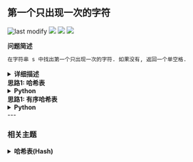 ## 第一个只出现一次的字符
<!--START_SECTION:badge-->
![last modify](https://img.shields.io/static/v1?label=last%20modify&message=2025-07-08%2016%3A53%3A13&label_color=gray&color=thistle&style=flat-square)
[![](https://img.shields.io/static/v1?label=&message=%E7%AE%80%E5%8D%95&label_color=gray&color=yellow&style=flat-square)](../../../README.md#简单)
[![](https://img.shields.io/static/v1?label=&message=%E5%89%91%E6%8C%87Offer&label_color=gray&color=green&style=flat-square)](../../../README.md#剑指offer)
[![](https://img.shields.io/static/v1?label=&message=%E5%93%88%E5%B8%8C%E8%A1%A8%28Hash%29&label_color=gray&color=blue&style=flat-square)](../../../README.md#哈希表hash)
<!--END_SECTION:badge-->
<!--info
tags: [哈希表]
source: 剑指Offer
level: 简单
number: '5000'
name: 第一个只出现一次的字符
companies: []
-->

<summary><b>问题简述</b></summary>

```txt
在字符串 s 中找出第一个只出现一次的字符. 如果没有, 返回一个单空格.
```

<details><summary><b>详细描述</b></summary>

```txt
在字符串 s 中找出第一个只出现一次的字符. 如果没有, 返回一个单空格. s 只包含小写字母.

示例 1:
    输入: s = "abaccdeff"
    输出: 'b'
示例 2:
    输入: s = ""
    输出: ' '

限制:
    0 <= s 的长度 <= 50000

来源: 力扣 (LeetCode)
链接: https://leetcode-cn.com/problems/di-yi-ge-zhi-chu-xian-yi-ci-de-zi-fu-lcof
著作权归领扣网络所有. 商业转载请联系官方授权, 非商业转载请注明出处.
```

</details>

<!-- <div align="center"><img src="../../../_assets/xxx.png" height="300" /></div> -->


<summary><b>思路1: 哈希表</b></summary>

<details><summary><b>Python</b></summary>

```python
class Solution:
    def firstUniqChar(self, s: str) -> str:
        dic = defaultdict(int)  # python 3.6 之后 dict 默认就是有序的

        for c in s:
            dic[c] += 1

        for c in s:
            if dic[c] == 1:
                return c

        return ' '
```

</details>


<summary><b>思路1: 有序哈希表</b></summary>

<details><summary><b>Python</b></summary>

- python 3.6 之后 dict 默认就是有序的;
    > [为什么 Python 3.6 以后字典有序并且效率更高? ](https://www.cnblogs.com/xieqiankun/p/python_dict.html)

```python
from collections import defaultdict

class Solution:
    def firstUniqChar(self, s: str) -> str:
        dic = defaultdict(int)  # python 3.6 之后 dict 默认就是有序的

        for c in s:
            dic[c] += 1

        for c, v in dic.items():
            if v == 1:
                return c

        return ' '
```

</details>
<!--START_SECTION:relate-->
---

### 相关主题

<details><summary><b>哈希表(Hash)</b></summary>

> [[中等, LeetCode] 字母异位词分组 🔥](../../2022/10/LeetCode_0049_中等_字母异位词分组.md)  
> [[中等, LeetCode] 重复的DNA序列](../../2022/07/LeetCode_0187_中等_重复的DNA序列.md)  
> [[中等, 剑指Offer] 复杂链表的复制 (深拷贝) 🔥](剑指Offer_3500_中等_复杂链表的复制(深拷贝).md)  
> [[中等, 剑指Offer] 最长不含重复字符的子字符串](剑指Offer_4800_中等_最长不含重复字符的子字符串.md)  
> [[中等, 牛客] 和为K的连续子数组](../../2022/05/牛客_0125_中等_和为K的连续子数组.md)  
  > 
> [[困难, 牛客] 数组中的最长连续子序列](../../2022/04/牛客_0095_困难_数组中的最长连续子序列.md)  
  > 
> [[简单, LeetCode] 两数之和 🔥](../10/LeetCode_0001_简单_两数之和.md)  
> [[简单, 剑指Offer] 数组中重复的数字](../11/剑指Offer_0300_简单_数组中重复的数字.md)  
> [[简单, 牛客] 两数之和](../../2022/03/牛客_0061_简单_两数之和.md)  
> [[简单, 牛客] 第一个只出现一次的字符](../../2022/02/牛客_0031_简单_第一个只出现一次的字符.md)  
> [[简单, 程序员面试金典] 判定是否互为字符重排](../../2022/09/程序员面试金典_0102_简单_判定是否互为字符重排.md)  
  > 

</details>
<!--END_SECTION:relate-->
